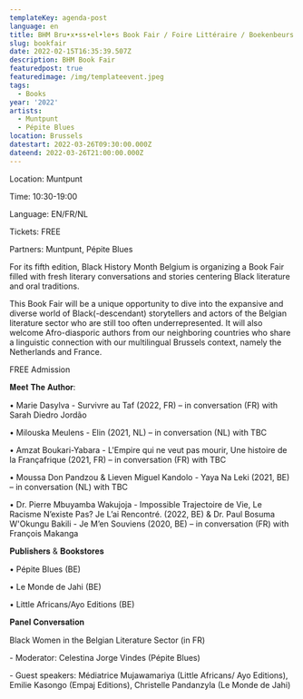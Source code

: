 ```yaml
---
templateKey: agenda-post
language: en
title: BHM Bru•x•ss•el•le•s Book Fair / Foire Littéraire / Boekenbeurs
slug: bookfair
date: 2022-02-15T16:35:39.507Z
description: BHM Book Fair
featuredpost: true
featuredimage: /img/templateevent.jpeg
tags:
  - Books
year: '2022'
artists:
  - Muntpunt
  - Pépite Blues
location: Brussels
datestart: 2022-03-26T09:30:00.000Z
dateend: 2022-03-26T21:00:00.000Z
---
```

Location: Muntpunt

Time: 10:30-19:00

Language: EN/FR/NL

Tickets: FREE

Partners: Muntpunt, Pépite Blues

For its fifth edition, Black History Month Belgium is organizing a Book Fair filled with fresh literary conversations and stories centering Black literature and oral traditions.

This Book Fair will be a unique opportunity to dive into the expansive and diverse world of Black(-descendant) storytellers and actors of the Belgian literature sector who are still too often underrepresented. It will also welcome Afro-diasporic authors from our neighboring countries who share a linguistic connection with our multilingual Brussels context, namely the Netherlands and France.

FREE Admission

𝐌𝐞𝐞𝐭 𝐓𝐡𝐞 𝐀𝐮𝐭𝐡𝐨𝐫:

• Marie Dasylva - Survivre au Taf (2022, FR) – in conversation (FR) with Sarah Diedro Jordão

• Milouska Meulens - Elin (2021, NL) – in conversation (NL) with TBC

• Amzat Boukari-Yabara - L'Empire qui ne veut pas mourir, Une histoire de la Françafrique (2021, FR) – in conversation (FR) with TBC

• Moussa Don Pandzou & Lieven Miguel Kandolo - Yaya Na Leki (2021, BE) – in conversation (NL) with TBC

• Dr. Pierre Mbuyamba Wakujoja - Impossible Trajectoire de Vie, Le Racisme N’existe Pas? Je L’ai Rencontré. (2022, BE) & Dr. Paul Bosuma W'Okungu Bakili - Je M’en Souviens (2020, BE) – in conversation (FR) with François Makanga

𝐏𝐮𝐛𝐥𝐢𝐬𝐡𝐞𝐫𝐬 & 𝐁𝐨𝐨𝐤𝐬𝐭𝐨𝐫𝐞𝐬

• Pépite Blues (BE)

• Le Monde de Jahi (BE)

• Little Africans/Ayo Editions (BE)

𝐏𝐚𝐧𝐞𝐥 𝐂𝐨𝐧𝐯𝐞𝐫𝐬𝐚𝐭𝐢𝐨𝐧

Black Women in the Belgian Literature Sector (in FR)

\- Moderator: Celestina Jorge Vindes (Pépite Blues)

\- Guest speakers: Médiatrice Mujawamariya (Little Africans/ Ayo Editions), Emilie Kasongo (Empaj Editions), Christelle Pandanzyla (Le Monde de Jahi)
